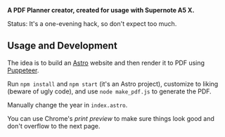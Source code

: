 **A PDF Planner creator, created for usage with Supernote A5 X.**

Status: It's a one-evening hack, so don't expect too much.

## Usage and Development

The idea is to build an [Astro][1] website and then render it to PDF using [Puppeteer][2].

Run `npm install` and `npm start` (it's an Astro project), customize to liking (beware of ugly code), and use `node make_pdf.js` to generate the PDF.

Manually change the year in `index.astro`.

You can use Chrome's _print preview_ to make sure things look good and don't overflow to the next page.

[1]: https://astro.build
[2]: https://pptr.dev
